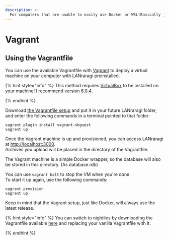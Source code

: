 ```yaml
---
description: >-
  For computers that are unable to easily use Docker or WSL(Basically just Windows 7 and 8), Vagrant allows you to quickly get started nonetheless.
---
```


# Vagrant

## Using the Vagrantfile

You can use the available Vagrantfile with [Vagrant](https://www.vagrantup.com/downloads.html) to deploy a virtual machine on your computer with LANraragi preinstalled.  

{% hint style="info" %}
This method requires [VirtualBox](https://www.virtualbox.org/) to be installed on your machine! I recommend version [6.0.4](https://download.virtualbox.org/virtualbox/6.0.4/). 

{% endhint %}

Download [the Vagrantfile setup](https://github.com/Difegue/LANraragi/raw/master/tools/VagrantSetup) and put it in your future LANraragi folder, and enter the following commands in a terminal pointed to that folder:

```text
vagrant plugin install vagrant-vbguest
vagrant up
```

Once the Vagrant machine is up and provisioned, you can access LANraragi at [http://localhost:3000](http://localhost:3000).  
Archives you upload will be placed in the directory of the Vagrantfile.

The Vagrant machine is a simple Docker wrapper, so the database will also be stored in this directory. \(As database.rdb\)

You can use `vagrant halt` to stop the VM when you're done.  
To start it up again, use the following commands:
```text
vagrant provision
vagrant up
```

Keep in mind that the Vagrant setup, just like Docker, will always use the latest release.

{% hint style="info" %}
You can switch to nightlies by downloading the Vagrantfile available [here](https://github.com/Difegue/LANraragi/raw/master/tools/VagrantSetup_nightly) and replacing your vanilla Vagrantfile with it. 

{% endhint %}

